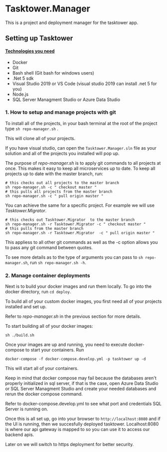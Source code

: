 # Tasktower.Manager
This is a project and deployment manager for the tasktower app.

## Setting up Tasktower
#### <ins>Technologies you need</ins>
- Docker
- Git
- Bash shell (Git bash for windows users)
- .Net 5 sdk 
- Visual Studio 2019 or VS Code (visual studio 2019 can install .net 5 for you)
- Node.js
- SQL Server Managment Studio or Azure Data Studio

### 1. How to setup and manage projects with git 

To install all of the projects, in your bash terminal 
at the root of the project type `sh repo-manager.sh` .

This will clone all of your projects.

If you have visual studio, 
can open the `Tasktower.Manager.sln` file as your solution 
and all of the projects you installed will pop up.

The purpose of *repo-manager.sh* is to apply git commands 
to all projects at once. This makes it easy to keep all microservices
up to date. To keep all projects up to date with the master branch,
run:
```
# this checks out all projects to the master branch
sh repo-manager.sh -c " checkout master "
# this pulls all projects from the master branch
sh repo-manager.sh -c " pull origin master "
```

You can achieve the same for a specific project.
For example we will use *Tasktower.Migrator*.

```
# this checks out Tasktower.Migrator  to the master branch
sh repo-manager.sh -r Tasktower.Migrator -c " checkout master "
# this pulls from the master branch
sh repo-manager.sh -r Tasktower.Migrator  -c " pull origin master "
```
This appliess to all other git commands as well as the -c option allows you to pass any git command between quotes.

To see more details as to the type of arguments you can 
pass to `sh repo-manager.sh`, run `sh repo-manager.sh -h`.

### 2. Manage container deployments

Next is to build your docker images and run them locally. 
To go into the docker directory, run `cd deploy`.

To build all of your custom docker images, you first need all of your 
projects installed and set up. 

Refer to *repo-manager.sh* in the previous section for more details.

To start building all of your docker images:
```
sh ./build.sh
```
Once your images are up and running, you need to execute docker-compose
to start your containers. Run 
```
docker-compose -f docker-compose.develop.yml -p tasktower up -d
```

This will start all of your containers.

Keep in mind that docker compose may fail because the databases aren't properly initialized in sql server,
if that is the case, open Azure Data Studio or SQL Server Managment Studio and create your needed databases 
and rerun the docker compose command. 

Refer to docker-compose.develop.yml to see what port and credentials SQL Server is running on.

Once this is all set up, go into your browser to `http://localhost:8080` and if the UI is running, then we succesfully 
deployed tasktower. Localhost:8080 is where our api gateway is mapped to so you can use it to access our backend apis.

Later on we will switch to https deployment for better security.
